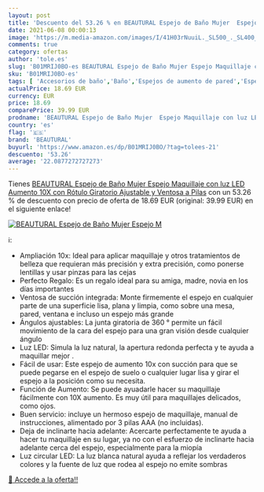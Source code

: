 ```yaml
---
layout: post
title: 'Descuento del 53.26 % en BEAUTURAL Espejo de Baño Mujer  Espejo M'
date: 2021-06-08 00:00:13
image: 'https://m.media-amazon.com/images/I/41H03rNuuiL._SL500_._SL400_.jpg'
comments: true
category: ofertas
author: 'tole.es'
slug: 'B01MRIJ0BO-es BEAUTURAL Espejo de Baño Mujer Espejo Maquillaje con luz...'
sku: 'B01MRIJ0BO-es'
tags: [ 'Accesorios de baño','Baño','Espejos de aumento de pared','Espejos para baño','Hogar y cocina','beautural','maquillaje', ]
actualPrice: 18.69 EUR
currency: EUR
price: 18.69
comparePrice: 39.99 EUR
prodname: 'BEAUTURAL Espejo de Baño Mujer  Espejo Maquillaje con luz LED Aumento 10X  con Rótulo Giratorio Ajustable y Ventosa a Pilas'
country: 'es'
flag: '🇪🇸'
brand: 'BEAUTURAL'
buyurl: 'https://www.amazon.es/dp/B01MRIJ0BO/?tag=tolees-21'
descuento: '53.26'
average: '22.0877272727273'
---
```


Tienes [BEAUTURAL Espejo de Baño Mujer  Espejo Maquillaje con luz LED Aumento 10X  con Rótulo Giratorio Ajustable y Ventosa a Pilas](https://www.amazon.es/dp/B01MRIJ0BO/?tag=tolees-21) con un 53.26 % de descuento con precio de oferta de 18.69 EUR (original: 39.99 EUR) en el siguiente enlace!

[![BEAUTURAL Espejo de Baño Mujer  Espejo M](https://m.media-amazon.com/images/I/41H03rNuuiL._SL500_._SL400_.jpg)](https://www.amazon.es/dp/B01MRIJ0BO/?tag=tolees-21)

ℹ️:

- Ampliación 10x: Ideal para aplicar maquillaje y otros tratamientos de belleza que requieran más precisión y extra precisión, como ponerse lentillas y usar pinzas para las cejas
- Perfecto Regalo: Es un regalo ideal para su amiga, madre, novia en los días importantes
- Ventosa de succión integrada: Monte firmemente el espejo en cualquier parte de una superficie lisa, plana y limpia, como sobre una mesa, pared, ventana e incluso un espejo más grande
- Ángulos ajustables: La junta giratoria de 360 ° permite un fácil movimiento de la cara del espejo para una gran visión desde cualquier ángulo
- Luz LED: Simula la luz natural, la apertura redonda perfecta y te ayuda a maquillar mejor .
- Fácil de usar: Este espejo de aumento 10x con succión para que se puede pegarse en el espejo de suelo o cualquier lugar lisa y girar el espejo a la posición como su necesita.
- Función de Aumento: Se puede ayuadarle hacer su maquillaje fácilmente con 10X aumento. Es muy útil para maquillajes delicados, como ojos.
- Buen servicio: incluye un hermoso espejo de maquillaje, manual de instrucciones, alimentado por 3 pilas AAA (no incluidas).
- Deja de inclinarte hacia adelante: Acercarte perfectamente te ayuda a hacer tu maquillaje en su lugar, ya no con el esfuerzo de inclinarte hacia adelante cerca del espejo, especialmente para la miopía
- Luz circular LED: La luz blanca natural ayuda a reflejar los verdaderos colores y la fuente de luz que rodea al espejo no emite sombras

[🛒 Accede a la oferta!!](https://www.amazon.es/dp/B01MRIJ0BO/?tag=tolees-21)
